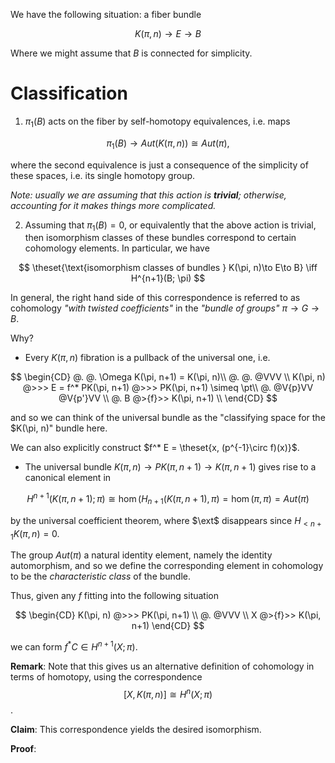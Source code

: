 We have the following situation: a fiber bundle

$$
K(\pi, n) \to E \to B
$$

Where we might assume that $B$ is connected for simplicity.

# Classification

1. $\pi_1(B)$ acts on the fiber by self-homotopy equivalences, i.e. maps

$$
\pi_1(B) \to Aut(K(\pi, n)) \cong Aut(\pi),
$$

where the second equivalence is just a consequence of the simplicity of these spaces, i.e. its single homotopy group.

*Note: usually we are assuming that this action is **trivial**; otherwise, accounting for it makes things more complicated.*

2. Assuming that $\pi_1(B) = 0$, or equivalently that the above action is trivial, then isomorphism classes of these bundles correspond to certain cohomology elements. In particular, we have

$$
\theset{\text{isomorphism classes of bundles } K(\pi, n)\to E\to B}
\iff H^{n+1}(B; \pi)
$$

In general, the right hand side of this correspondence is referred to as cohomology *"with twisted coefficients"* in the *"bundle of groups"* $\pi \to G \to B$.

Why?

- Every $K(\pi, n)$ fibration is a pullback of the universal one, i.e.

$$
\begin{CD}
@. @.  \Omega K(\pi, n+1) = K(\pi, n)\\
@. @. @VVV \\
K(\pi, n) @>>> E = f^* PK(\pi, n+1) @>>> PK(\pi, n+1) \simeq \pt\\
@. @V{p}VV @V{p'}VV \\
@. B @>{f}>> K(\pi, n+1) \\
\end{CD}
$$

and so we can think of the universal bundle as the "classifying space for the $K(\pi, n)" bundle here.

We can also explicitly construct $f^* E = \theset{x, (p^{-1}\circ f)(x)}$.

- The universal bundle $K(\pi, n) \to PK(\pi, n+1) \to K(\pi, n+1)$ gives rise to a canonical element in

$$
H^{n+1}(K(\pi, n+1); \pi) \cong \hom(H_{n+1} (K(\pi, n+1), \pi) = \hom(\pi, \pi) = Aut(\pi)
$$

by the universal coefficient theorem, where $\ext$ disappears since $H_{<n+1}K(\pi, n) = 0$.

The group $Aut(\pi)$ a natural identity element, namely the identity automorphism, and so we define the corresponding element in cohomology to be the *characteristic class* of the bundle.

Thus, given any $f$ fitting into the following situation

$$
\begin{CD}
K(\pi, n) @>>> PK(\pi, n+1) \\
@. @VVV \\
X @>{f}>> K(\pi, n+1)
\end{CD}
$$

we can form $f^*C \in H^{n+1}(X; \pi)$.

**Remark**: Note that this gives us an alternative definition of cohomology in terms of homotopy, using the correspondence $$[X, K(\pi, n)] \cong H^n(X; \pi)$$.

**Claim**: This correspondence yields the desired isomorphism.

**Proof**:
